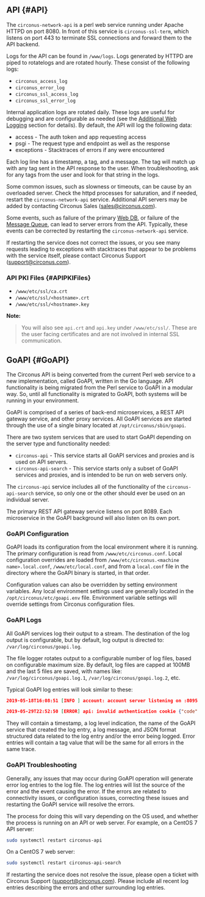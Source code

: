 ## API {#API}
The `circonus-network-api` is a perl web service running under Apache HTTPD on port 8080.  In front of this service is `circonus-ssl-term`, which listens on port 443 to terminate SSL connections and forward them to the API backend.

Logs for the API can be found in `/www/logs`.  Logs generated by HTTPD are piped to rotatelogs and are rotated hourly.  These consist of the following logs:

 * `circonus_access_log`
 * `circonus_error_log`
 * `circonus_ssl_access_log`
 * `circonus_ssl_error_log`

Internal application logs are rotated daily. These logs are useful for debugging and are configurable as needed (see the [Additional Web Logging](/WebLogs.md) section for details).  By default, the API will log the following data:

 * access - The auth token and app requesting access
 * psgi - The request type and endpoint as well as the response
 * exceptions - Stacktraces of errors if any were encountered

Each log line has a timestamp, a tag, and a message.  The tag will match up with any tag sent in the API response to the user.  When troubleshooting, ask for any tags from the user and look for that string in the logs.

Some common issues, such as slowness or timeouts, can be cause by an overloaded server.  Check the httpd processes for saturation, and if needed, restart the `circonus-network-api` service.  Additional API servers may be added by contacting Circonus Sales (sales@circonus.com).

Some events, such as failure of the primary [Web DB](/Roles/web_db.md), or failure of the [Message Queue](/Roles/mq.md), can lead to server errors from the API.  Typically, these events can be corrected by restarting the `circonus-network-api` service.

If restarting the service does not correct the issues, or you see many requests leading to exceptions with stacktraces that appear to be problems with the service itself, please contact Circonus Support (support@circonus.com).

### API PKI Files {#APIPKIFiles}
 * `/www/etc/ssl/ca.crt`
 * `/www/etc/ssl/<hostname>.crt`
 * `/www/etc/ssl/<hostname>.key`

**Note:**
>You will also see `api.crt` and `api.key` under `/www/etc/ssl/`. These are the user facing certificates and are not involved in internal SSL communication.

## GoAPI {#GoAPI}

The Circonus API is being converted from the current Perl web service to a new implementation, called GoAPI, written in the Go language.  API functionality is being migrated from the Perl service to GoAPI in a modular way.  So, until all functionality is migrated to GoAPI, both systems will be running in your environment.

GoAPI is comprised of a series of back-end microservices, a REST API gateway service, and other proxy services.  All GoAPI services are started through the use of a single binary located at `/opt/circonus/sbin/goapi`.

There are two system services that are used to start GoAPI depending on the server type and functionality needed:

* `circonus-api` - This service starts all GoAPI services and proxies and is used on API servers.
* `circonus-api-search` - This service starts only a subset of GoAPI services and proxies, and is intended to be run on web servers only.

The `circonus-api` service includes all of the functionality of the `circonus-api-search` service, so only one or the other should ever be used on an individual server.

The primary REST API gateway service listens on port 8089.  Each microservice in the GoAPI background will also listen on its own port.

### GoAPI Configuration

GoAPI loads its configuration from the local environment where it is running.  The primary configuration is read from `/www/etc/circonus.conf`.  Local configuration overrides are loaded from `/www/etc/circonus.<machine name>.local.conf`, `/www/etc/local.conf`, and from a `local.conf` file in the directory where the GoAPI binary is started, in that order.

Configuration values can also be overridden by setting environment variables.  Any local environment settings used are generally located in the `/opt/circonus/etc/goapi.env` file.  Environment variable settings will override settings from Circonus configuration files.

### GoAPI Logs

All GoAPI services log their output to a stream.  The destination of the log output is configurable, but by default, log output is directed to: `/var/log/circonus/goapi.log`.

The file logger rotates output to a configurable number of log files, based on configurable maximum size.  By default, log files are capped at 100MB and the last 5 files are saved, with names like: `/var/log/circonus/goapi.log.1`, `/var/log/circonus/goapi.log.2`, etc.

Typical GoAPI log entries will look similar to these:

``` json
2019-05-18T16:08:51 [INFO ] account: account server listening on :8095 {"rpc":"server","service":"account"}
```

``` json
2019-05-29T22:52:50 [ERROR] api: invalid authentication cookie {"code":"Forbidden.BadCookie","status":403,"grpc":7,"explanation":"The authentication cookie you supplied is invalid","message":"invalid authentication cookie","tag":"7c0bbdc0-8264-11e9-ad0b-acde48001122","server":"dev.local","time":1559170370,"error":{"message":"rpc error: code = PermissionDenied desc = Forbidden.BadCookie invalid authentication cookie credentials"}} {"app":"","kind":"GET","remote":"[::1]:54913","request":"","uri":"/account/current"}
```

They will contain a timestamp, a log level indication, the name of the GoAPI service that created the log entry, a log message, and JSON format structured data related to the log entry and/or the error being logged.  Error entries will contain a tag value that will be the same for all errors in the same trace.

### GoAPI Troubleshooting

Generally, any issues that may occur during GoAPI operation will generate error log entries to the log file.  The log entries will list the source of the error and the event causing the error.  If the errors are related to connectivity issues, or configuration issues, correcting these issues and restarting the GoAPI service will resolve the errors.

The process for doing this will vary depending on the OS used, and whether the process is running on an API or web server.  For example, on a CentOS 7 API server:

``` bash
sudo systemctl restart circonus-api
```

On a CentOS 7 web server:

``` bash
sudo systemctl restart circonus-api-search
```

If restarting the service does not resolve the issue, please open a ticket with Circonus Support (support@circonus.com).  Please include all recent log entries describing the errors and other surrounding log entries.
